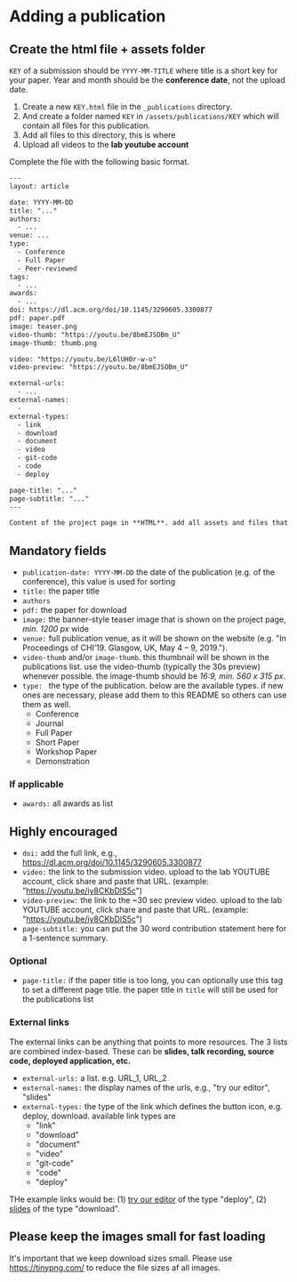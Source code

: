 # Adding a publication

## Create the html file + assets folder

`KEY` of a submission should be `YYYY-MM-TITLE` where title is a short key for your paper. Year and month should be the **conference date**, not the upload date.

1. Create a new `KEY.html` file in the `_publications` directory. 
2. And create a folder named `KEY` in `/assets/publications/KEY` which will contain all files for this publication.
3. Add all files to this directory, this is where
4. Upload all videos to the **lab youtube account**

Complete the file with the following basic format.

```html
---
layout: article

date: YYYY-MM-DD
title: "..."
authors:
  - ...
venue: ...
type:
  - Conference
  - Full Paper
  - Peer-reviewed
tags: 
  - ...
awards:
  - ...
doi: https://dl.acm.org/doi/10.1145/3290605.3300877
pdf: paper.pdf
image: teaser.png
video-thumb: "https://youtu.be/8bmEJSOBm_U"
image-thumb: thumb.png

video: "https://youtu.be/L6lUH0r-w-o"
video-preview: "https://youtu.be/8bmEJSOBm_U"

external-urls: 
  - ...
external-names:
  - 
external-types:
  - link
  - download
  - document
  - video
  - git-code
  - code
  - deploy

page-title: "..."
page-subtitle: "..."
---

Content of the project page in **HTML**. add all assets and files that are used in the folder `/assets/publications/KEY` and refer only to the filenames. 

```

## Mandatory fields
- `publication-date: YYYY-MM-DD` the date of the publication (e.g. of the conference), this value is used for sorting
- `title:` the paper title
- `authors`
- `pdf:` the paper for download
- `image:` the banner-style teaser image that is shown on the project page, *min. 1200 px* wide
- `venue:` full publication venue, as it will be shown on the website (e.g. "In Proceedings of CHI’19. Glasgow, UK, May 4 – 9, 2019.").
- `video-thumb` and/or `image-thumb`. this thumbnail will be shown in the publications list. use the video-thumb (typically the 30s preview) whenever possible. the image-thumb should be *16:9, min. 560 x 315 px*.  
- `type: ` the type of the publication. below are the available types. if new ones are necessary, please add them to this README so others can use them as well.
  - Conference
  - Journal
  - Full Paper
  - Short Paper
  - Workshop Paper
  - Demonstration


### If applicable
- `awards:` all awards as list

## Highly encouraged
- `doi:` add the full link, e.g., https://dl.acm.org/doi/10.1145/3290605.3300877
- `video:` the link to the submission video. upload to the lab YOUTUBE account, click share and paste that URL.  (example: "https://youtu.be/iy8CKbDlS5c")
- `video-preview:` the link to the ~30 sec preview video. upload to the lab YOUTUBE account, click share and paste that URL.  (example: "https://youtu.be/iy8CKbDlS5c")
- `page-subtitle:` you can put the 30 word contribution statement here for a 1-sentence summary.

### Optional
- `page-title:` if the paper title is too long, you can optionally use this tag to set a different page title. the paper title in `title` will still be used for the publications list

### External links
The external links can be anything that points to more resources. The 3 lists are combined index-based. These can be **slides, talk recording, source code, deployed application, etc.**
- `external-urls:` a list. e.g. URL_1, URL_2
- `external-names:` the display names of the urls, e.g., "try our editor", "slides" 
- `external-types:` the type of the link which defines the button icon, e.g. deploy, download. available link types are 
  - "link"
  - "download"
  - "document"
  - "video"
  - "git-code"
  - "code"
  - "deploy"

THe example links would be: (1) [try our editor](URL_1) of the type "deploy", (2) [slides](URL_2) of the type "download".


## Please keep the images small for fast loading
It's important that we keep download sizes small. Please use https://tinypng.com/ to reduce the file sizes af all images.
